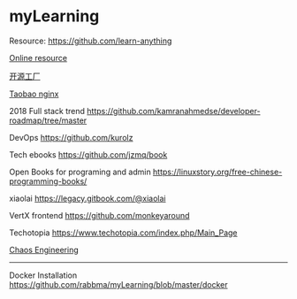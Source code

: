 # myLearning

Resource:
https://github.com/learn-anything

[Online resource]: https://github.com/learn-anything
[Online resource]

[开源工厂]:https://openingsource.org/weekly/
[开源工厂]

[Taobao nginx]: http://tengine.taobao.org/
[Taobao nginx]

2018 Full stack trend
https://github.com/kamranahmedse/developer-roadmap/tree/master

DevOps
https://github.com/kurolz

Tech ebooks
https://github.com/jzmq/book

Open Books for programing and admin
https://linuxstory.org/free-chinese-programming-books/

xiaolai
https://legacy.gitbook.com/@xiaolai

VertX frontend
https://github.com/monkeyaround

Techotopia
https://www.techotopia.com/index.php/Main_Page

[Chaos Engineering]:http://www.infoq.com/cn/articles/chaos-engineering-the-history-principles-and-practice
[Chaos Engineering]

-----------------------------------------------------------
Docker Installation https://github.com/rabbma/myLearning/blob/master/docker
